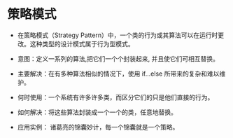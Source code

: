 #  策略模式

* 在策略模式（Strategy Pattern）中，一个类的行为或其算法可以在运行时更改。这种类型的设计模式属于行为型模式。

* 意图：定义一系列的算法,把它们一个个封装起来, 并且使它们可相互替换。

* 主要解决：在有多种算法相似的情况下，使用 if...else 所带来的复杂和难以维护。
* 何时使用：一个系统有许多许多类，而区分它们的只是他们直接的行为。
* 如何解决：将这些算法封装成一个一个的类，任意地替换。
* 应用实例： 诸葛亮的锦囊妙计，每一个锦囊就是一个策略。

